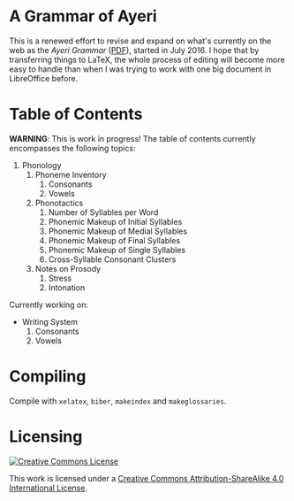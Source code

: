 A Grammar of Ayeri
==================

This is a renewed effort to revise and expand on what's currently on the web as the *Ayeri Grammar* ([PDF](https://dl.dropboxusercontent.com/u/8026017/Ayeri%20grammar/grammar.pdf)), started in July 2016. I hope that by transferring things to LaTeX, the whole process of editing will become more easy to handle than when I was trying to work with one big document in LibreOffice before.

Table of Contents
=================

**WARNING**: This is work in progress! The table of contents currently encompasses the following topics:

1. Phonology
   1. Phoneme Inventory
      1. Consonants
      2. Vowels
   2. Phonotactics
      1. Number of Syllables per Word
      2. Phonemic Makeup of Initial Syllables
      3. Phonemic Makeup of Medial Syllables
      4. Phonemic Makeup of Final Syllables
      5. Phonemic Makeup of Single Syllables
      6. Cross-Syllable Consonant Clusters
   3. Notes on Prosody
      1. Stress
      2. Intonation

Currently working on:

* Writing System
   1. Consonants
   2. Vowels

Compiling
=========

Compile with `xelatex`, `biber`, `makeindex` and `makeglossaries`.

Licensing
=========

[![Creative Commons License](https://i.creativecommons.org/l/by-sa/4.0/88x31.png)](http://creativecommons.org/licenses/by-sa/4.0/)

This work is licensed under a [Creative Commons Attribution-ShareAlike 4.0 International License](http://creativecommons.org/licenses/by-sa/4.0/).